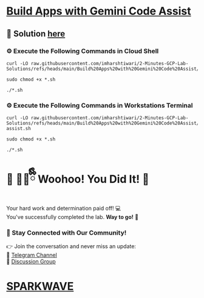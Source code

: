 # [Build Apps with Gemini Code Assist](https://www.cloudskillsboost.google/paths/19/course_templates/1166/labs/509927)

## 🔑 Solution [here](https://www.youtube.com/@sparkwave.01)

### ⚙️ Execute the Following Commands in Cloud Shell

```
curl -LO raw.githubusercontent.com/imharshtiwari/2-Minutes-GCP-Lab-Solutions/refs/heads/main/Build%20Apps%20with%20Gemini%20Code%20Assist/shell.sh

sudo chmod +x *.sh

./*.sh
```

### ⚙️ Execute the Following Commands in Workstations Terminal

```
curl -LO raw.githubusercontent.com/imharshtiwari/2-Minutes-GCP-Lab-Solutions/refs/heads/main/Build%20Apps%20with%20Gemini%20Code%20Assist/code-assist.sh

sudo chmod +x *.sh

./*.sh
```


# 🎉 🐻‍❄️ྀིྀི Woohoo! You Did It! 🎉  

Your hard work and determination paid off! 💻  
You've successfully completed the lab. **Way to go!** 🚀

### 💬 Stay Connected with Our Community!  
👉 Join the conversation and never miss an update:  
📢 [Telegram Channel](https://t.me/sparkwave.01)  
👥 [Discussion Group](https://t.me/sparkwave.01chats)  

# [SPARKWAVE](https://www.youtube.com/@sparkwave.01)
